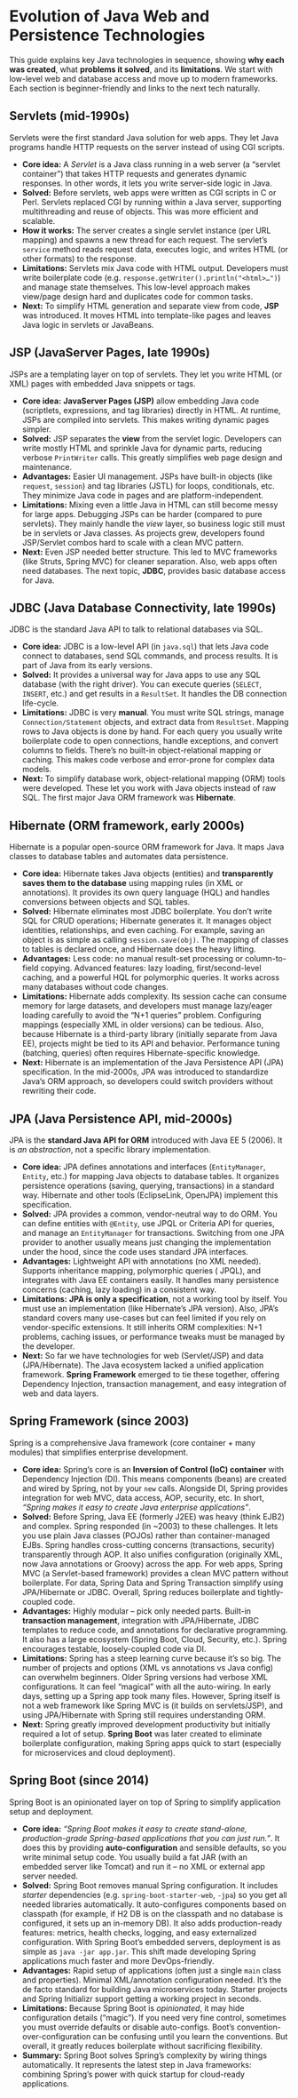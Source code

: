 # Evolution of Java Web and Persistence Technologies

This guide explains key Java technologies in sequence, showing **why each was created**, what **problems it solved**,
and its **limitations**. We start with low-level web and database access and move up to modern frameworks. Each section
is beginner-friendly and links to the next tech naturally.

## Servlets (mid-1990s)

Servlets were the first standard Java solution for web apps. They let Java programs handle HTTP requests on the server
instead of using CGI scripts.

* **Core idea:** A *Servlet* is a Java class running in a web server (a “servlet container”) that takes HTTP requests
  and generates dynamic responses. In other words, it lets you write server-side logic in Java.
* **Solved:** Before servlets, web apps were written as CGI scripts in C or Perl. Servlets replaced CGI by running
  within a Java server, supporting multithreading and reuse of objects. This was more efficient and scalable.
* **How it works:** The server creates a single servlet instance (per URL mapping) and spawns a new thread for each
  request. The servlet’s `service` method reads request data, executes logic, and writes HTML (or other formats) to the
  response.
* **Limitations:** Servlets mix Java code with HTML output. Developers must write boilerplate code (e.g.
  `response.getWriter().println("<html>…")`) and manage state themselves. This low-level approach makes view/page design
  hard and duplicates code for common tasks.
* **Next:** To simplify HTML generation and separate view from code, **JSP** was introduced. It moves HTML into
  template-like pages and leaves Java logic in servlets or JavaBeans.

## JSP (JavaServer Pages, late 1990s)

JSPs are a templating layer on top of servlets. They let you write HTML (or XML) pages with embedded Java snippets or
tags.

* **Core idea:** **JavaServer Pages (JSP)** allow embedding Java code (scriptlets, expressions, and tag libraries)
  directly in HTML. At runtime, JSPs are compiled into servlets. This makes writing dynamic pages simpler.
* **Solved:** JSP separates the **view** from the servlet logic. Developers can write mostly HTML and sprinkle Java for
  dynamic parts, reducing verbose `PrintWriter` calls. This greatly simplifies web page design and maintenance.
* **Advantages:** Easier UI management. JSPs have built-in objects (like `request`, `session`) and tag libraries (JSTL)
  for loops, conditionals, etc. They minimize Java code in pages and are platform-independent.
* **Limitations:** Mixing even a little Java in HTML can still become messy for large apps. Debugging JSPs can be
  harder (compared to pure servlets). They mainly handle the *view* layer, so business logic still must be in servlets
  or Java classes. As projects grew, developers found JSP/Servlet combos hard to scale with a clean MVC pattern.
* **Next:** Even JSP needed better structure. This led to MVC frameworks (like Struts, Spring MVC) for cleaner
  separation. Also, web apps often need databases. The next topic, **JDBC**, provides basic database access for Java.

## JDBC (Java Database Connectivity, late 1990s)

JDBC is the standard Java API to talk to relational databases via SQL.

* **Core idea:** JDBC is a low-level API (in `java.sql`) that lets Java code connect to databases, send SQL commands,
  and process results. It is part of Java from its early versions.
* **Solved:** It provides a universal way for Java apps to use any SQL database (with the right driver). You can execute
  queries (`SELECT`, `INSERT`, etc.) and get results in a `ResultSet`. It handles the DB connection life-cycle.
* **Limitations:** JDBC is very **manual**. You must write SQL strings, manage `Connection/Statement` objects, and
  extract data from `ResultSet`. Mapping rows to Java objects is done by hand. For each query you usually write
  boilerplate code to open connections, handle exceptions, and convert columns to fields. There’s no built-in
  object-relational mapping or caching. This makes code verbose and error-prone for complex data models.
* **Next:** To simplify database work, object-relational mapping (ORM) tools were developed. These let you work with
  Java objects instead of raw SQL. The first major Java ORM framework was **Hibernate**.

## Hibernate (ORM framework, early 2000s)

Hibernate is a popular open-source ORM framework for Java. It maps Java classes to database tables and automates data
persistence.

* **Core idea:** Hibernate takes Java objects (entities) and **transparently saves them to the database** using mapping
  rules (in XML or annotations). It provides its own query language (HQL) and handles conversions between objects and
  SQL tables.
* **Solved:** Hibernate eliminates most JDBC boilerplate. You don’t write SQL for CRUD operations; Hibernate generates
  it. It manages object identities, relationships, and even caching. For example, saving an object is as simple as
  calling `session.save(obj)`. The mapping of classes to tables is declared once, and Hibernate does the heavy lifting.
* **Advantages:** Less code: no manual result-set processing or column-to-field copying. Advanced features: lazy
  loading, first/second-level caching, and a powerful HQL for polymorphic queries. It works across many databases
  without code changes.
* **Limitations:** Hibernate adds complexity. Its session cache can consume memory for large datasets, and developers
  must manage lazy/eager loading carefully to avoid the “N+1 queries” problem. Configuring mappings (especially XML in
  older versions) can be tedious. Also, because Hibernate is a third-party library (initially separate from Java EE),
  projects might be tied to its API and behavior. Performance tuning (batching, queries) often requires
  Hibernate-specific knowledge.
* **Next:** Hibernate is an implementation of the Java Persistence API (JPA) specification. In the mid-2000s, JPA was
  introduced to standardize Java’s ORM approach, so developers could switch providers without rewriting their code.

## JPA (Java Persistence API, mid-2000s)

JPA is the **standard Java API for ORM** introduced with Java EE 5 (2006). It is *an abstraction*, not a specific
library implementation.

* **Core idea:** JPA defines annotations and interfaces (`EntityManager`, `Entity`, etc.) for mapping Java objects to
  database tables. It organizes persistence operations (saving, querying, transactions) in a standard way. Hibernate and
  other tools (EclipseLink, OpenJPA) implement this specification.
* **Solved:** JPA provides a common, vendor-neutral way to do ORM. You can define entities with `@Entity`, use JPQL or
  Criteria API for queries, and manage an `EntityManager` for transactions. Switching from one JPA provider to another
  usually means just changing the implementation under the hood, since the code uses standard JPA interfaces.
* **Advantages:** Lightweight API with annotations (no XML needed). Supports inheritance mapping, polymorphic queries (
  JPQL), and integrates with Java EE containers easily. It handles many persistence concerns (caching, lazy loading) in
  a consistent way.
* **Limitations:** **JPA is only a specification**, not a working tool by itself. You must use an implementation (like
  Hibernate’s JPA version). Also, JPA’s standard covers many use-cases but can feel limited if you rely on
  vendor-specific extensions. It still inherits ORM complexities: N+1 problems, caching issues, or performance tweaks
  must be managed by the developer.
* **Next:** So far we have technologies for web (Servlet/JSP) and data (JPA/Hibernate). The Java ecosystem lacked a
  unified application framework. **Spring Framework** emerged to tie these together, offering Dependency Injection,
  transaction management, and easy integration of web and data layers.

## Spring Framework (since 2003)

Spring is a comprehensive Java framework (core container + many modules) that simplifies enterprise development.

* **Core idea:** Spring’s core is an **Inversion of Control (IoC) container** with Dependency Injection (DI). This means
  components (beans) are created and wired by Spring, not by your `new` calls. Alongside DI, Spring provides integration
  for web MVC, data access, AOP, security, etc. In short, *“Spring makes it easy to create Java enterprise
  applications”*.
* **Solved:** Before Spring, Java EE (formerly J2EE) was heavy (think EJB2) and complex. Spring responded (in \~2003) to
  these challenges. It lets you use plain Java classes (POJOs) rather than container-managed EJBs. Spring handles
  cross-cutting concerns (transactions, security) transparently through AOP. It also unifies configuration (originally
  XML, now Java annotations or Groovy) across the app. For web apps, Spring MVC (a Servlet-based framework) provides a
  clean MVC pattern without boilerplate. For data, Spring Data and Spring Transaction simplify using JPA/Hibernate or
  JDBC. Overall, Spring reduces boilerplate and tightly-coupled code.
* **Advantages:** Highly modular – pick only needed parts. Built-in **transaction management**, integration with
  JPA/Hibernate, JDBC templates to reduce code, and annotations for declarative programming. It also has a large
  ecosystem (Spring Boot, Cloud, Security, etc.). Spring encourages testable, loosely-coupled code via DI.
* **Limitations:** Spring has a steep learning curve because it’s so big. The number of projects and options (XML vs
  annotations vs Java config) can overwhelm beginners. Older Spring versions had verbose XML configurations. It can feel
  “magical” with all the auto-wiring. In early days, setting up a Spring app took many files. However, Spring itself is
  not a web framework like Spring MVC is (it builds on servlets/JSP), and using JPA/Hibernate with Spring still requires
  understanding ORM.
* **Next:** Spring greatly improved development productivity but initially required a lot of setup. **Spring Boot** was
  later created to eliminate boilerplate configuration, making Spring apps quick to start (especially for microservices
  and cloud deployment).

## Spring Boot (since 2014)

Spring Boot is an opinionated layer on top of Spring to simplify application setup and deployment.

* **Core idea:** *“Spring Boot makes it easy to create stand-alone, production-grade Spring-based applications that you
  can just run.”*. It does this by providing **auto-configuration** and sensible defaults, so you write minimal setup
  code. You usually build a fat JAR (with an embedded server like Tomcat) and run it – no XML or external app server
  needed.
* **Solved:** Spring Boot removes manual Spring configuration. It includes *starter* dependencies (e.g.
  `spring-boot-starter-web`, `-jpa`) so you get all needed libraries automatically. It auto-configures components based
  on classpath (for example, if H2 DB is on the classpath and no database is configured, it sets up an in-memory DB). It
  also adds production-ready features: metrics, health checks, logging, and easy externalized configuration. With Spring
  Boot’s embedded servers, deployment is as simple as `java -jar app.jar`. This shift made developing Spring
  applications much faster and more DevOps-friendly.
* **Advantages:** Rapid setup of applications (often just a single `main` class and properties). Minimal XML/annotation
  configuration needed. It’s the de facto standard for building Java microservices today. Starter projects and Spring
  Initializr support getting a working project in seconds.
* **Limitations:** Because Spring Boot is *opinionated*, it may hide configuration details (“magic”). If you need very
  fine control, sometimes you must override defaults or disable auto-configs. Boot’s convention-over-configuration can
  be confusing until you learn the conventions. But overall, it greatly reduces boilerplate without sacrificing
  flexibility.
* **Summary:** Spring Boot solves Spring’s complexity by wiring things automatically. It represents the latest step in
  Java frameworks: combining Spring’s power with quick startup for cloud-ready applications.



